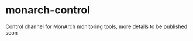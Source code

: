 monarch-control
===============

Control channel for MonArch monitoring tools, more details to be published soon 
